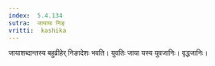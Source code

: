 ```yaml
---
index:  5.4.134
sutra:  जायाया निङ्
vritti:  kashika 
---
```


जायाशब्दान्तस्य बहुव्रीहेर् निङादेशः भवति। युवतिः जाया यस्य युवजानिः। वृद्धजानिः।


